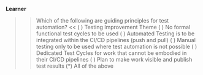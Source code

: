 **Learner**

>> Which of the following are guiding principles for test automation? <<
( ) Testing Improvement Theme
( ) No formal functional test cycles to be used
( ) Automated Testing is to be integrated within the CI/CD pipelines (push and pull)
( ) Manual testing only to be used where test automation is not possible
( ) Dedicated Test Cycles for work that cannot be embodied in their CI/CD pipelines
( ) Plan to make work visible and publish test results
(*) All of the above